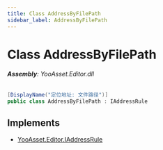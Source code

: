 ```yaml
---
title: Class AddressByFilePath
sidebar_label: AddressByFilePath
---
```

# Class AddressByFilePath


###### **Assembly**: YooAsset.Editor.dll

```csharp title="Declaration"
[DisplayName("定位地址: 文件路径")]
public class AddressByFilePath : IAddressRule
```

## Implements

* [YooAsset.Editor.IAddressRule](../YooAsset.Editor/IAddressRule.md)

